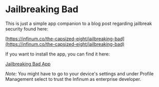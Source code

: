 # Jailbreaking Bad

This is just a simple app companion to a blog post regarding jailbreak security found here:

[https://infinum.co/the-capsized-eight/jailbreaking-bad](https://infinum.co/the-capsized-eight/jailbreaking-bad)

If you want to install the app, you can find it here:

[Jailbreaking Bad App](https://labs.infinum.co/jailbreaking-bad/iOS/labs/)

*Note:* You might have to go to your device's settings and under Profile Management select to trust the Infinum as enterprise developer.